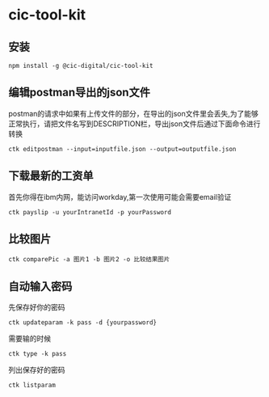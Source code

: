 # cic-tool-kit

##  安装
```
npm install -g @cic-digital/cic-tool-kit
```

##  编辑postman导出的json文件
postman的请求中如果有上传文件的部分，在导出的json文件里会丢失,为了能够正常执行，请把文件名写到DESCRIPTION栏，导出json文件后通过下面命令进行转换
```
ctk editpostman --input=inputfile.json --output=outputfile.json
```

##  下载最新的工资单
首先你得在ibm内网，能访问workday,第一次使用可能会需要email验证
```
ctk payslip -u yourIntranetId -p yourPassword
```

##  比较图片
```
ctk comparePic -a 图片1 -b 图片2 -o 比较结果图片
```

## 自动输入密码
先保存好你的密码
```
ctk updateparam -k pass -d {yourpassword}
```

需要输的时候
```
ctk type -k pass
```

列出保存好的密码
```
ctk listparam
```